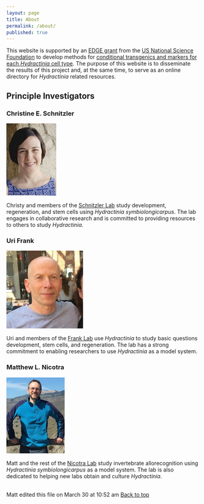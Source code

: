 ```yaml
---
layout: page
title: About
permalink: /about/
published: true
---
```


This website is supported by an [EDGE grant](https://nsfgov.home.blog/2019/09/17/the-cutting-edge-of-genomics/) from the [US National Science Foundation](https://www.nsf.gov/) to develop methods for [conditional transgenics and markers for each *Hydractinia* cell type](https://www.nsf.gov/awardsearch/showAward?AWD_ID=1923259&HistoricalAwards=false). The purpose of this website is to disseminate the results of this project and, at the same time, to serve as an online directory for *Hydractinia* related resources.


## Principle Investigators

### Christine E. Schnitzler
![Christy Schnitzler](/assets/img/christyschnitzler.png)

Christy and members of the [Schnitzler Lab](https://www.whitney.ufl.edu/people/current-research-faculty/christine-e-schnitzler-phd/) study development, regeneration, and stem cells using *Hydractinia symbiolongicarpus*.  The lab engages in collaborative research and is committed to providing resources to others to study *Hydractinia*.


### Uri Frank

![Uri Frank](/assets/img/urifrank.jpg)

Uri and members of the [Frank Lab](https://www.urifranklab.org/) use *Hydractinia* to study basic questions development, stem cells, and regeneration. The lab has a strong commitment to enabling researchers to use *Hydractinia* as a model system.

### Matthew L. Nicotra

![Matt Nicotra](/assets/img/mattnicotra.jpg)

Matt and the rest of the [Nicotra Lab](http://www.nicotralab.org) study invertebrate allorecognition using *Hydractinia symbiolongicarpus* as a model system. The lab is also dedicated to helping new labs obtain and culture *Hydractinia*.




<br>
Matt edited this file on March 30 at 10:52 am  
<a href="#top">Back to top</a>
